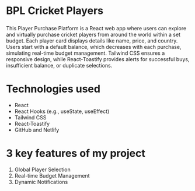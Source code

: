 # BPL Cricket Players
###
This Player Purchase Platform is a React web app where users can explore and virtually purchase cricket players from around the world within a set budget. Each player card displays details like name, price, and country. Users start with a default balance, which decreases with each purchase, simulating real-time budget management. Tailwind CSS ensures a responsive design, while React-Toastify provides alerts for successful buys, insufficient balance, or duplicate selections.
# Technologies used
- React
- React Hooks (e.g., useState, useEffect)
- Tailwind CSS
- React-Toastify
- GitHub and Netlify
# 3 key features of my project
1. Global Player Selection
2. Real-time Budget Management
3. Dynamic Notifications
